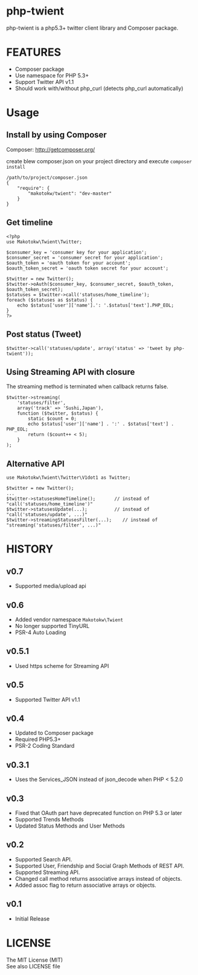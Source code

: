 php-twient
==============

php-twient is a php5.3+ twitter client library and Composer package.

FEATURES
==========

 * Composer package
 * Use namespace for PHP 5.3+
 * Support Twitter API v1.1
 * Should work with/without php_curl (detects php_curl automatically)

Usage
============

Install by using Composer
----------------------------------------------------

Composer: http://getcomposer.org/

create blew composer.json on your project directory and execute ``composer install``

    /path/to/project/composer.json
    {
        "require": {
            "makotokw/twient": "dev-master"
        }
    }


Get timeline
----------------------------------------------------

    <?php
    use Makotokw\Twient\Twitter;

    $consumer_key = 'consumer key for your application';
    $consumer_secret = 'consumer secret for your application';
    $oauth_token = 'oauth token for your account';
    $oauth_token_secret = 'oauth token secret for your account';

    $twitter = new Twitter();
    $twitter->oAuth($consumer_key, $consumer_secret, $oauth_token, $oauth_token_secret);
    $statuses = $twitter->call('statuses/home_timeline');
    foreach ($statuses as $status) {
        echo $status['user']['name'].': '.$status['text'].PHP_EOL;
    }
    ?>


Post status (Tweet)
----------------------------------------------------

    $twitter->call('statuses/update', array('status' => 'tweet by php-twient'));


Using Streaming API with closure
----------------------------------------------------

The streaming method is terminated when callback returns false.

    $twitter->streaming(
        'statuses/filter',
        array('track' => 'Sushi,Japan'),
        function ($twitter, $status) {
            static $count = 0;
            echo $status['user']['name'] . ':' . $status['text'] . PHP_EOL;
            return ($count++ < 5);
        }
    );


Alternative API
----------------------------------------------------

    use Makotokw\Twient\Twitter\V1dot1 as Twitter;

    $twitter = new Twitter();
    ...
    $twitter->statusesHomeTimeline();       // instead of "call('statuses/home_timeline')"
    $twitter->statusesUpdate(...);          // instead of "call('statuses/update', ...)"
    $twitter->streamingStatusesFilter(...);    // instead of "streaming('statuses/filter', ...)"


HISTORY
============

v0.7
----------------

 * Supported media/upload api

v0.6
----------------

 * Added vendor namespace ``Makotokw\Twient``
 * No longer supported TinyURL
 * PSR-4 Auto Loading


v0.5.1
----------------

 * Used https scheme for Streaming API

v0.5
----------------

 * Supported Twitter API v1.1

v0.4
----------------

 * Updated to Composer package
 * Required PHP5.3+
 * PSR-2 Coding Standard


v0.3.1
----------------

 * Uses the Services_JSON instead of json_decode when PHP < 5.2.0

v0.3
----------------

 * Fixed that OAuth part have deprecated function on PHP 5.3 or later
 * Supported Trends Methods
 * Updated Status Methods and User Methods

v0.2
----------------

 * Supported Search API.
 * Supported User, Friendship and Social Graph Methods of REST API.
 * Supported Streaming API.
 * Changed call method returns associative arrays instead of objects.
 * Added assoc flag to return associative arrays or objects.

v0.1
----------------

 * Initial Release

LICENSE
=========

The MIT License (MIT)  
See also LICENSE file
